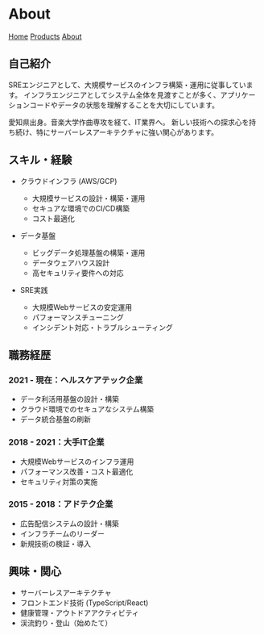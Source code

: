 # About

[Home](/) [Products](/products) [About](/about)

## 自己紹介

SREエンジニアとして、大規模サービスのインフラ構築・運用に従事しています。
インフラエンジニアとしてシステム全体を見渡すことが多く、アプリケーションコードやデータの状態を理解することを大切にしています。

愛知県出身。音楽大学作曲専攻を経て、IT業界へ。
新しい技術への探求心を持ち続け、特にサーバーレスアーキテクチャに強い関心があります。


## スキル・経験

* クラウドインフラ (AWS/GCP)
  - 大規模サービスの設計・構築・運用
  - セキュアな環境でのCI/CD構築
  - コスト最適化

* データ基盤
  - ビッグデータ処理基盤の構築・運用
  - データウェアハウス設計
  - 高セキュリティ要件への対応

* SRE実践
  - 大規模Webサービスの安定運用
  - パフォーマンスチューニング
  - インシデント対応・トラブルシューティング

## 職務経歴

### 2021 - 現在：ヘルスケアテック企業
- データ利活用基盤の設計・構築
- クラウド環境でのセキュアなシステム構築
- データ統合基盤の刷新

### 2018 - 2021：大手IT企業
- 大規模Webサービスのインフラ運用
- パフォーマンス改善・コスト最適化
- セキュリティ対策の実施

### 2015 - 2018：アドテク企業
- 広告配信システムの設計・構築
- インフラチームのリーダー
- 新規技術の検証・導入

## 興味・関心

* サーバーレスアーキテクチャ
* フロントエンド技術 (TypeScript/React)
* 健康管理・アウトドアアクティビティ
* 渓流釣り・登山（始めたて）

